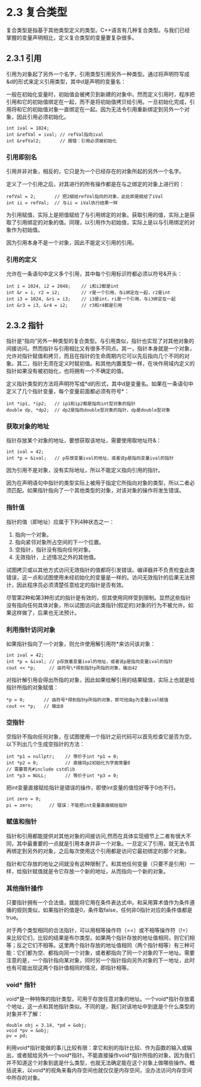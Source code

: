 # 2.3 复合类型

复合类型是指基于其他类型定义的类型。C++语言有几种复合类型。与我们已经掌握的变量声明相比，定义复合类型的变量要复杂很多。

## 2.3.1 引用

引用为对象起了另外一个名字，引用类型引用另外一种类型。通过将声明符写成&d的形式来定义引用类型，其中d是声明的变量名：

一般在初始化变量时，初始值会被拷贝到新建的对象中。然而定义引用时，程序把引用和它的初始值绑定在一起，而不是将初始值拷贝给引用。一旦初始化完成，引用将和它的初始值对象一直绑定在一起。因为无法令引用重新绑定到另外一个对象，因此引用必须初始化。

```
int ival = 1024;
int &refVal = ival; // refVal指向ival
int &refVal2;       // 报错：引用必须被初始化
```

### 引用即别名

引用并非对象，相反的，它只是为一个已经存在的对象所起的另外一个名字。

定义了一个引用之后，对其进行的所有操作都是在与之绑定的对象上进行的：

```
refVal = 2;       // 把2赋给refVal指向的对象，此处即是赋给了iVal
int ii = refVal;  // 与ii = iVal执行结果一样
```

为引用赋值，实际上是把值赋给了与引用绑定的对象。获取引用的值，实际上是获取了引用绑定的对象的值。同理，以引用作为初始值，实际上是以与引用绑定的对象作为初始值。

因为引用本身不是一个对象，因此不能定义引用的引用。

### 引用的定义

允许在一条语句中定义多个引用，其中每个引用标识符都必须以符号&开头：

```
int i = 1024, i2 = 2048;    // i和i2都是int
int &r = i, r2 = i2;        // r是一个引用，与i绑定在一起，r2是int  
int i3 = 1024, &ri = i3;    // i3是int，ri是一个引用，与i3绑定在一起
int &r3 = i3, &r4 = i2;     // r3和r4都是引用
```

## 2.3.2 指针

指针是“指向”另外一种类型的复合类型。与引用类似，指针也实现了对其他对象的间接访问。然而指针与引用相比又有很多不同点。其一，指针本身就是一个对象，允许对指针赋值和拷贝，而且在指针的生命周期内它可以先后指向几个不同的对象。其二，指针无须在定义时赋初值。和其他内置类型一样，在块作用域内定义的指针如果没有被初始化，也将拥有一个不确定的值。

定义指针类型的方法将声明符写成\*d的形式，其中d是变量名。如果在一条语句中定义了几个指针变量，每个变量前面都必须有符号\*：

```
int *ip1, *ip2;   // ip1和ip2都是指向int型对象的指针
double dp, *dp2;  // dp2是指向double型对象的指针，dp是double型对象
```

### 获取对象的地址

指针存放某个对象的地址，要想获取该地址，需要使用取地址符&：

```
int ival = 42;
int *p = &ival;   // p存放变量ival的地址，或者说p是指向变量ival的指针
```

因为引用不是对象，没有实际地址，所以不能定义指向引用的指针。

因为在声明语句中指针的类型实际上被用于指定它所指向对象的类型，所以二者必须匹配。如果指针指向了一个其他类型的对象，对该对象的操作将发生错误。

### 指针值

指针的值（即地址）应属于下列4种状态之一：

1. 指向一个对象。
2. 指向紧邻对象所占空间的下一个位置。
3. 空指针，指针没有指向任何对象。
4. 无效指针，上述情况之外的其他值。

试图拷贝或以其他方式访问无效指针的值都将引发错误。编译器并不负责检査此类错误，这一点和试图使用未经初始化的变量是一样的。访问无效指针的后果无法预计，因此程序员必须清楚任意给定的指针是否有效。

尽管第2种和第3种形式的指针是有效的，但其使用同样受到限制。显然这些指针没有指向任何具体对象，所以试图访问此类指针(假定的)对象的行为不被允许。如果这样做了，后果也无法预计。

### 利用指针访问对象

如果指针指向了一个对象，则允许使用解引用符\*来访问该对象：

```
int ival = 42;
int *p = &ival; // p存放着变量ival的地址，或者说p是指向变量ival的指针
cout << *p;     // 由符号\*得到指针p所指的对象，输出42
```

对指针解引用会得出所指的对象，因此如果给解引用的结果赋值，实际上也就是给指针所指的对象赋值：

```
*p = 0;       // 由符号*得到指针p所指的对象，即可经由p为变量ival赋值
cout << *p;   // 输出0
```

### 空指针

空指针不指向任何对象，在试图使用一个指针之前代码可以首先检查它是否为空。以下列出几个生成空指针的方法：

```
int *p1 = nullptr;    // 等价于int *p1 = 0;
int *p2 = 0;          // 直接将p2初始化为字面常量0
// 需要首先#include cstdlib
int *p3 = NULL;       // 等价于int *p3 = 0;
```

把int变量直接赋给指针是错误的操作，即使int变量的值恰好等于0也不行。

```
int zero = 0;
pi = zero;      // 错误：不能把int变量直接赋给指针
```

### 赋值和指针

指针和引用都能提供对其他对象的间接访问,然而在具体实现细节上二者有很大不同，其中最重要的一点就是引用本身并非一个对象。一旦定义了引用，就无法令其再绑定到另外的对象，之后每次使用这个引用都是访问它最初绑定的那个对象。

指针和它存放的地址之间就没有这种限制了。和其他任何变量（只要不是引用）一样，给指针赋值就是令它存放一个新的地址，从而指向一个新的对象。

### 其他指针操作

只要指针拥有一个合法值，就能将它用在条件表达式中。和采用算术值作为条件遵循的规则类似，如果指针的值是0，条件取false，任何非0指针对应的条件值都是true。

对于两个类型相同的合法指针，可以用相等操作符（==）或不相等操作符（!=）来比较它们，比较的结果是布尔类型。如果两个指针存放的地址值相同，则它们相等；反之它们不相等。这里两个指针存放的地址值相同（两个指针相等）有三种可能：它们都为空、都指向同一个对象，或者都指向了同一个对象的下一地址。需要注意的是，一个指针指向某对象，同时另一个指针指向另外对象的下一地址，此时也有可能出现这两个指针值相同的情况，即指针相等。

### void* 指针

void\*是一种特殊的指针类型，可用于存放任意对象的地址。一个void\*指针存放着个地址，这一点和其他指针类似。不同的是，我们对该地址中到底是个什么类型的对象并不了解：

```
double obj = 3.14, *pd = &obj; 
void *pv = &obj;  
pv = pd;
```

利用void\*指针能做的事儿比较有限：拿它和别的指针比较、作为函数的输入或输出，或者赋给另外一个void\*指针。不能直接操作void\*指针所指的对象，因为我们并不知道这个对象到底是什么类型，也就无法确定能在这个对象上做哪些操作。概括说来，以void\*的视角来看内存空间也就仅仅是内存空间，没办法访问内存空间中所存的对象。







